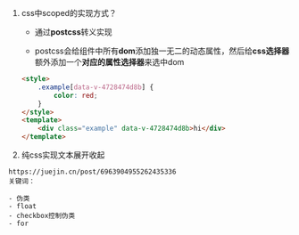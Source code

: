 1.  css中scoped的实现方式？

	- 通过**postcss**转义实现

	- postcss会给组件中所有**dom**添加独一无二的动态属性，然后给**css选择器**额外添加一个**对应的属性选择器**来选中dom

    ```html
    <style>
        .example[data-v-4728474d8b] {
            color: red;
        }
    </style>
    <template>
        <div class="example" data-v-4728474d8b>hi</div>
    </template>
    ```

2.   纯css实现文本展开收起

	https://juejin.cn/post/6963904955262435336
	关键词：
	
	- 伪类
	- float
	- checkbox控制伪类
	- for

